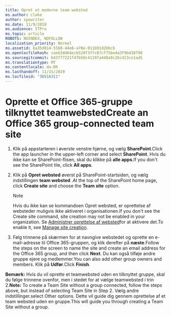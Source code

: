 ```yaml
---
title: Opret et moderne team websted
ms.author: clake
author: spowriter
ms.date: 11/9/2018
ms.audience: ITPro
ms.topic: article
ROBOTS: NOINDEX, NOFOLLOW
localization_priority: Normal
ms.assetid: ba35d814-55b8-44e6-a70e-011b91d2bbcb
ms.openlocfilehash: caeb3d464ecb528f3ffc87cf75be4a3f9b410798
ms.sourcegitcommit: b43f77221f47b50c41197a448a9c26c423ce1ad5
ms.translationtype: MT
ms.contentlocale: da-DK
ms.lasthandoff: 11/15/2019
ms.locfileid: "36516311"
---
```

# <a name="create-an-office-365-group-connected-team-site"></a><span data-ttu-id="69d81-102">Oprette et Office 365-gruppe tilknyttet teamwebsted</span><span class="sxs-lookup"><span data-stu-id="69d81-102">Create an Office 365 group-connected team site</span></span>

1. <span data-ttu-id="69d81-103">Klik på appstarteren i øverste venstre hjørne, og vælg **SharePoint**.</span><span class="sxs-lookup"><span data-stu-id="69d81-103">Click the app launcher in the upper-left corner and select **SharePoint**.</span></span> <span data-ttu-id="69d81-104">Hvis du ikke kan se SharePoint-flisen, skal du klikke på **alle apps**.</span><span class="sxs-lookup"><span data-stu-id="69d81-104">If you don't see the SharePoint tile, click **All apps**.</span></span>
    
2. <span data-ttu-id="69d81-105">Klik på **Opret websted** øverst på SharePoint-startsiden, og vælg indstillingen **team websted** .</span><span class="sxs-lookup"><span data-stu-id="69d81-105">At the top of the SharePoint home page, click **Create site** and choose the **Team site** option.</span></span> 
    
    > [!NOTE]
    > <span data-ttu-id="69d81-106">Hvis du ikke kan se kommandoen Opret websted, er oprettelse af websteder muligvis ikke aktiveret i organisationen.</span><span class="sxs-lookup"><span data-stu-id="69d81-106">If you don't see the Create site command, site creation may not be enabled in your organization.</span></span> <span data-ttu-id="69d81-107">Se [Administrer oprettelse af websted](https://go.microsoft.com/fwlink/?linkid=2009644)for at aktivere det.</span><span class="sxs-lookup"><span data-stu-id="69d81-107">To enable it, see [Manage site creation](https://go.microsoft.com/fwlink/?linkid=2009644).</span></span> 
  
3. <span data-ttu-id="69d81-108">Følg trinnene på skærmen for at navngive webstedet og oprette en e-mail-adresse til Office 365-gruppen, og klik derefter på **næste**.</span><span class="sxs-lookup"><span data-stu-id="69d81-108">Follow the steps on the screen to name the site and create an email address for the Office 365 group, and then click **Next**.</span></span> <span data-ttu-id="69d81-109">Du kan også tilføje andre gruppe ejere og medlemmer.</span><span class="sxs-lookup"><span data-stu-id="69d81-109">You can also add other group owners and members.</span></span> <span data-ttu-id="69d81-110">Klik på **Udfør**.</span><span class="sxs-lookup"><span data-stu-id="69d81-110">Click **Finish**.</span></span>
  
 <span data-ttu-id="69d81-111">**Bemærk:** Hvis du vil oprette et teamwebsted uden en tilknyttet gruppe, skal du følge trinnene ovenfor, men i stedet for at vælge teamwebsted i trin 2.</span><span class="sxs-lookup"><span data-stu-id="69d81-111">**Note:** To create a Team Site without a group connected, follow the steps above, but instead of selecting Team Site in Step 2.</span></span> <span data-ttu-id="69d81-112">Vælg andre indstillinger.</span><span class="sxs-lookup"><span data-stu-id="69d81-112">select Other options.</span></span> <span data-ttu-id="69d81-113">Dette vil guide dig gennem oprettelse af et team websted uden en gruppe.</span><span class="sxs-lookup"><span data-stu-id="69d81-113">This will guide you through creating a Team Site without a group.</span></span> 
    

